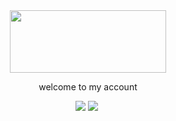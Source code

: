 <div align="center">
 <img src="https://avatars.dzeninfra.ru/get-zen_doc/271828/pub_65e859f455085c16c04458b5_65e85b9de323952fcdac1790/scale_1200" height="100" width="250">
 <p> welcome to my account</p>
 <div/>

<div id="start" align="center">
    <img src="http://github-profile-summary-cards.vercel.app/api/cards/profile-details?username=lampochka112&theme=chartreuse_dark"/>
    <img src="http://github-profile-summary-cards.vercel.app/api/cards/repos-per-language?username=lampochka112&theme=chartreuse_dark"/>
    <img scr="http://github-profile-summary-cards.vercel.app/api/cards/stats?username=lampochka112&theme=chartreuse_dark">
<div/>
